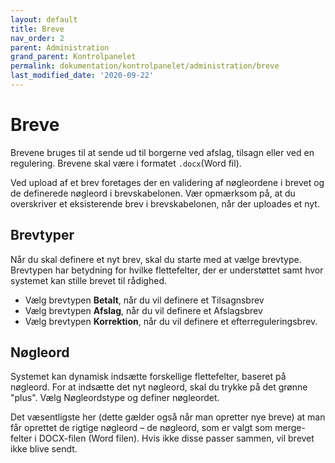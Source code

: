 ```yaml
---
layout: default
title: Breve
nav_order: 2
parent: Administration
grand_parent: Kontrolpanelet
permalink: dokumentation/kontrolpanelet/administration/breve
last_modified_date: '2020-09-22'
---
```


# Breve

Brevene bruges til at sende ud til borgerne ved afslag, tilsagn eller ved en regulering.
Brevene skal være i formatet `.docx`(Word fil).

Ved upload af et brev foretages der en validering af nøgleordene i brevet og de definerede nøgleord i brevskabelonen. Vær opmærksom på, at du overskriver et eksisterende brev i brevskabelonen, når der uploades et nyt.


## Brevtyper

Når du skal definere et nyt brev, skal du starte med at vælge brevtype. Brevtypen har betydning for hvilke flettefelter, der er understøttet samt hvor systemet kan stille brevet til rådighed.
* Vælg brevtypen **Betalt**, når du vil definere et Tilsagnsbrev
* Vælg brevtypen **Afslag**, når du vil definere et Afslagsbrev
* Vælg brevtypen **Korrektion**, når du vil definere et efterreguleringsbrev.

## Nøgleord

Systemet kan dynamisk indsætte forskellige flettefelter, baseret på nøgleord.
For at indsætte det nyt nøgleord, skal du trykke på det grønne "plus".
Vælg Nøgleordstype og definer nøgleordet.

Det væsentligste her (dette gælder også når man opretter nye breve) at man får oprettet de rigtige nøgleord – de nøgleord, som er valgt som merge-felter i DOCX-filen (Word filen). Hvis ikke disse passer sammen, vil brevet ikke blive sendt.
